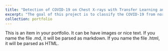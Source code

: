 ```yaml
---
title: "Detection of COVID-19 on Chest X-rays with Transfer Learning and Ensemble Learning"
excerpt: "The goal of this project is to classify the COVID-19 from normal and pneumonia on Chest X-rays in unbalanced data distribution setting. Here is [Github Repository](https://github.com/kyadanarw/Ensemble-Deep-Learning-for-the-Detection-of-COVID-19-in-Unbalanced-Chest-X-ray-Dataset)<br/><img src='https://github.com/kyadanarw/Ensemble-Deep-Learning-for-the-Detection-of-COVID-19-in-Unbalanced-Chest-X-ray-Dataset/blob/DeepLearning/Images/applsci-11-10528-g014-550.jpg'>"
collection: portfolio
---
```


This is an item in your portfolio. It can be have images or nice text. If you name the file .md, it will be parsed as markdown. If you name the file .html, it will be parsed as HTML. 
